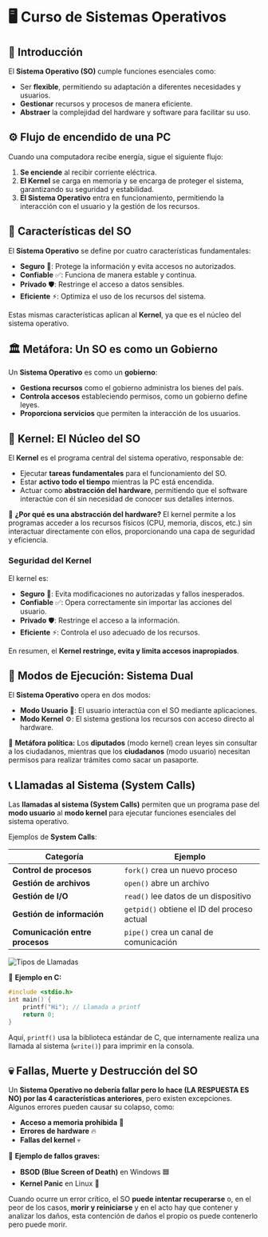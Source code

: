 # 🖥️ Curso de Sistemas Operativos

## 🔹 Introducción

El **Sistema Operativo (SO)** cumple funciones esenciales como:

- Ser **flexible**, permitiendo su adaptación a diferentes necesidades y usuarios.
- **Gestionar** recursos y procesos de manera eficiente.
- **Abstraer** la complejidad del hardware y software para facilitar su uso.

## ⚙️ Flujo de encendido de una PC

Cuando una computadora recibe energía, sigue el siguiente flujo:

1. **Se enciende** al recibir corriente eléctrica.
2. **El Kernel** se carga en memoria y se encarga de proteger el sistema, garantizando su seguridad y estabilidad.
3. **El Sistema Operativo** entra en funcionamiento, permitiendo la interacción con el usuario y la gestión de los recursos.

## 🔑 Características del SO

El **Sistema Operativo** se define por cuatro características fundamentales:

- **Seguro** 🔐: Protege la información y evita accesos no autorizados.
- **Confiable** ✅: Funciona de manera estable y continua.
- **Privado** 🛡️: Restringe el acceso a datos sensibles.
- **Eficiente** ⚡: Optimiza el uso de los recursos del sistema.

Estas mismas características aplican al **Kernel**, ya que es el núcleo del sistema operativo.

## 🏛️ Metáfora: Un SO es como un Gobierno

Un **Sistema Operativo** es como un **gobierno**:

- **Gestiona recursos** como el gobierno administra los bienes del país.
- **Controla accesos** estableciendo permisos, como un gobierno define leyes.
- **Proporciona servicios** que permiten la interacción de los usuarios.

## 🔹 Kernel: El Núcleo del SO

El **Kernel** es el programa central del sistema operativo, responsable de:

- Ejecutar **tareas fundamentales** para el funcionamiento del SO.
- Estar **activo todo el tiempo** mientras la PC está encendida.
- Actuar como **abstracción del hardware**, permitiendo que el software interactúe con él sin necesidad de conocer sus detalles internos.

🔎 **¿Por qué es una abstracción del hardware?**
El kernel permite a los programas acceder a los recursos físicos (CPU, memoria, discos, etc.) sin interactuar directamente con ellos, proporcionando una capa de seguridad y eficiencia.

### Seguridad del Kernel

El kernel es:

- **Seguro** 🔐: Evita modificaciones no autorizadas y fallos inesperados.
- **Confiable** ✅: Opera correctamente sin importar las acciones del usuario.
- **Privado** 🛡️: Restringe el acceso a la información.
- **Eficiente** ⚡: Controla el uso adecuado de los recursos.

En resumen, el **Kernel restringe, evita y limita accesos inapropiados**.

## 🔄 Modos de Ejecución: Sistema Dual

El **Sistema Operativo** opera en dos modos:

- **Modo Usuario** 👤: El usuario interactúa con el SO mediante aplicaciones.
- **Modo Kernel** ⚙️: El sistema gestiona los recursos con acceso directo al hardware.

🔎 **Metáfora política:**
Los **diputados** (modo kernel) crean leyes sin consultar a los ciudadanos, mientras que los **ciudadanos** (modo usuario) necesitan permisos para realizar trámites como sacar un pasaporte.

## 📞 Llamadas al Sistema (System Calls)

Las **llamadas al sistema (System Calls)** permiten que un programa pase del **modo usuario** al **modo kernel** para ejecutar funciones esenciales del sistema operativo.

Ejemplos de **System Calls**:

| Categoría | Ejemplo |
|-----------|---------|
| **Control de procesos** | `fork()` crea un nuevo proceso |
| **Gestión de archivos** | `open()` abre un archivo |
| **Gestión de I/O** | `read()` lee datos de un dispositivo |
| **Gestión de información** | `getpid()` obtiene el ID del proceso actual |
| **Comunicación entre procesos** | `pipe()` crea un canal de comunicación |

![Tipos de Llamadas](../images/tipos_llamadas.png "Tipos de Llamadas")

📌 **Ejemplo en C:**

```c
#include <stdio.h>
int main() {
    printf("Hi"); // Llamada a printf
    return 0;
}
```

Aquí, `printf()` usa la biblioteca estándar de C, que internamente realiza una llamada al sistema (`write()`) para imprimir en la consola.

## 💀 Fallas, Muerte y Destrucción del SO

Un **Sistema Operativo no debería fallar pero lo hace (LA RESPUESTA ES NO) por las 4 características anteriores**, pero existen excepciones. Algunos errores pueden causar su colapso, como:

- **Acceso a memoria prohibida** 🚫
- **Errores de hardware** 🔥
- **Fallas del kernel** 💀

🔎 **Ejemplo de fallos graves:**

- **BSOD (Blue Screen of Death)** en Windows 🟦
- **Kernel Panic** en Linux 🛑

Cuando ocurre un error crítico, el SO **puede intentar recuperarse** o, en el peor de los casos, **morir y reiniciarse** y en el acto hay que contener y analizar los daños, esta contención de daños el propio os puede contenerlo pero puede morir.
